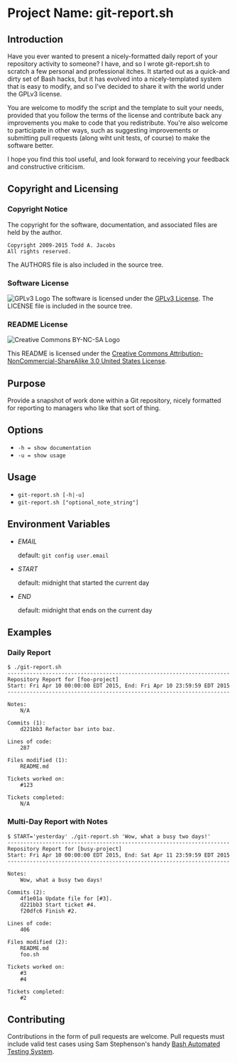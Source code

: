 # Project Name: git-report.sh
## Introduction
Have you ever wanted to present a nicely-formatted daily report of your
repository activity to someone? I have, and so I wrote git-report.sh to scratch
a few personal and professional itches. It started out as a quick-and dirty set
of Bash hacks, but it has evolved into a nicely-templated system that is easy to
modify, and so I've decided to share it with the world under the GPLv3 license.

You are welcome to modify the script and the template to suit your needs,
provided that you follow the terms of the license and contribute back any
improvements you make to code that you redistribute. You're also welcome to
participate in other ways, such as suggesting improvements or submitting pull
requests (along wiht unit tests, of course) to make the software better.

I hope you find this tool useful, and look forward to receiving your feedback
and constructive criticism.

## Copyright and Licensing
### Copyright Notice
The copyright for the software, documentation, and associated files are held by
the author.

    Copyright 2009-2015 Todd A. Jacobs
    All rights reserved.

The AUTHORS file is also included in the source tree.

### Software License
![GPLv3 Logo]
The software is licensed under the [GPLv3 License]. The LICENSE file is included
in the source tree.

### README License
![Creative Commons BY-NC-SA Logo][CC Logo]

This README is licensed under the [Creative Commons
Attribution-NonCommercial-ShareAlike 3.0 United States License][CC License].

## Purpose
Provide a snapshot of work done within a Git repository, nicely formatted for
reporting to managers who like that sort of thing.

## Options
- `-h = show documentation`
- `-u = show usage`

## Usage
- `git-report.sh [-h|-u]`
- `git-report.sh ["optional_note_string"]`

## Environment Variables
- *EMAIL*

    default: `git config user.email`

- *START*

    default: midnight that started the current day

- *END*

    default: midnight that ends on the current day

## Examples
### Daily Report
    $ ./git-report.sh
    ----------------------------------------------------------------------
    Repository Report for [foo-project]
    Start: Fri Apr 10 00:00:00 EDT 2015, End: Fri Apr 10 23:59:59 EDT 2015
    ----------------------------------------------------------------------

    Notes:
        N/A

    Commits (1):
        d221bb3 Refactor bar into baz.

    Lines of code:
        287

    Files modified (1):
        README.md

    Tickets worked on:
        #123

    Tickets completed:
        N/A

### Multi-Day Report with Notes
    $ START='yesterday' ./git-report.sh 'Wow, what a busy two days!'
    ----------------------------------------------------------------------
    Repository Report for [busy-project]
    Start: Fri Apr 10 00:00:00 EDT 2015, End: Sat Apr 11 23:59:59 EDT 2015
    ----------------------------------------------------------------------

    Notes:
        Wow, what a busy two days!

    Commits (2):
        4f1e01a Update file for [#3].
        d221bb3 Start ticket #4.
        f20dfc6 Finish #2.

    Lines of code:
        406

    Files modified (2):
        README.md
        foo.sh

    Tickets worked on:
        #3
        #4

    Tickets completed:
        #2

## Contributing
Contributions in the form of pull requests are welcome. Pull requests must
include valid test cases using Sam Stephenson's handy [Bash Automated Testing
System][bats].


[CC License]: http://creativecommons.org/licenses/by-nc-sa/3.0/us/
[CC Logo]: http://i.creativecommons.org/l/by-nc-sa/3.0/us/88x31.png
[GPLv3 License]: http://www.gnu.org/copyleft/gpl.html
[GPLv3 Logo]: http://www.gnu.org/graphics/gplv3-88x31.png
[bats]: https://github.com/sstephenson/bats

<!-- vim: set tw=72 sw=4 ft=markdown: -->

